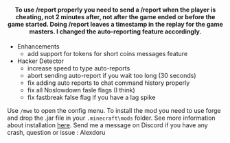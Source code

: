 
<h4 style="text-align: center;">To use /report properly you need to send a /report when the player is cheating, not 2 minutes after, not after the game ended or before the game started. Doing /report leaves a timestamp in the replay for the game masters. I changed the auto-reporting feature accordingly.</h2>

- Enhancements
  - add support for tokens for short coins messages feature
- Hacker Detector
  - increase speed to type auto-reports
  - abort sending auto-report if you wait too long (30 seconds)
  - fix adding auto reports to chat command history properly 
  - fix all Noslowdown fasle flags (I think)
  - fix fastbreak false flag if you have a lag spike

Use `/mwe` to open the config menu. To install the mod you need to use forge and drop the .jar file in your `.minecraft\mods` folder.
See more information about installation [here](https://github.com/Alexdoru/MegaWallsEnhancements#installation).
Send me a message on Discord if you have any crash, question or issue : Alexdoru